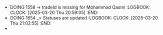 - DOING 1558 -> tradeId is missing for Mohammad Qasmi
  :LOGBOOK:
  CLOCK: [2025-03-20 Thu 20:59:05]
  :END:
- DOING 1654 _> Statuses are updated
  :LOGBOOK:
  CLOCK: [2025-03-20 Thu 21:02:55]
  :END:
-
